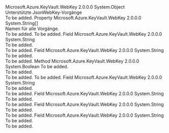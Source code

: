 <Type Name="JsonWebKeyOperation" FullName="Microsoft.Azure.KeyVault.WebKey.JsonWebKeyOperation">
  <TypeSignature Language="C#" Value="public static class JsonWebKeyOperation" />
  <TypeSignature Language="ILAsm" Value=".class public auto ansi abstract sealed beforefieldinit JsonWebKeyOperation extends System.Object" />
  <TypeSignature Language="DocId" Value="T:Microsoft.Azure.KeyVault.WebKey.JsonWebKeyOperation" />
  <TypeSignature Language="VB.NET" Value="Public Class JsonWebKeyOperation" />
  <TypeSignature Language="F#" Value="type JsonWebKeyOperation = class" />
  <AssemblyInfo>
    <AssemblyName>Microsoft.Azure.KeyVault.WebKey</AssemblyName>
    <AssemblyVersion>2.0.0.0</AssemblyVersion>
  </AssemblyInfo>
  <Base>
    <BaseTypeName>System.Object</BaseTypeName>
  </Base>
  <Interfaces />
  <Docs>
    <summary>
            Unterstützte JsonWebKey-Vorgänge
            </summary>
    <remarks>To be added.</remarks>
  </Docs>
  <Members>
    <Member MemberName="AllOperations">
      <MemberSignature Language="C#" Value="public static string[] AllOperations { get; }" />
      <MemberSignature Language="ILAsm" Value=".property string[] AllOperations" />
      <MemberSignature Language="DocId" Value="P:Microsoft.Azure.KeyVault.WebKey.JsonWebKeyOperation.AllOperations" />
      <MemberSignature Language="VB.NET" Value="Public Shared ReadOnly Property AllOperations As String()" />
      <MemberSignature Language="F#" Value="member this.AllOperations : string[]" Usage="Microsoft.Azure.KeyVault.WebKey.JsonWebKeyOperation.AllOperations" />
      <MemberType>Property</MemberType>
      <AssemblyInfo>
        <AssemblyName>Microsoft.Azure.KeyVault.WebKey</AssemblyName>
        <AssemblyVersion>2.0.0.0</AssemblyVersion>
      </AssemblyInfo>
      <ReturnValue>
        <ReturnType>System.String[]</ReturnType>
      </ReturnValue>
      <Docs>
        <summary>
            Namen für alle Vorgänge.
            </summary>
        <value>To be added.</value>
        <remarks>To be added.</remarks>
      </Docs>
    </Member>
    <Member MemberName="Decrypt">
      <MemberSignature Language="C#" Value="public const string Decrypt;" />
      <MemberSignature Language="ILAsm" Value=".field public static literal string Decrypt" />
      <MemberSignature Language="DocId" Value="F:Microsoft.Azure.KeyVault.WebKey.JsonWebKeyOperation.Decrypt" />
      <MemberSignature Language="VB.NET" Value="Public Const Decrypt As String " />
      <MemberSignature Language="F#" Value="val mutable Decrypt : string" Usage="Microsoft.Azure.KeyVault.WebKey.JsonWebKeyOperation.Decrypt" />
      <MemberType>Field</MemberType>
      <AssemblyInfo>
        <AssemblyName>Microsoft.Azure.KeyVault.WebKey</AssemblyName>
        <AssemblyVersion>2.0.0.0</AssemblyVersion>
      </AssemblyInfo>
      <ReturnValue>
        <ReturnType>System.String</ReturnType>
      </ReturnValue>
      <Docs>
        <summary>To be added.</summary>
        <remarks>To be added.</remarks>
      </Docs>
    </Member>
    <Member MemberName="Encrypt">
      <MemberSignature Language="C#" Value="public const string Encrypt;" />
      <MemberSignature Language="ILAsm" Value=".field public static literal string Encrypt" />
      <MemberSignature Language="DocId" Value="F:Microsoft.Azure.KeyVault.WebKey.JsonWebKeyOperation.Encrypt" />
      <MemberSignature Language="VB.NET" Value="Public Const Encrypt As String " />
      <MemberSignature Language="F#" Value="val mutable Encrypt : string" Usage="Microsoft.Azure.KeyVault.WebKey.JsonWebKeyOperation.Encrypt" />
      <MemberType>Field</MemberType>
      <AssemblyInfo>
        <AssemblyName>Microsoft.Azure.KeyVault.WebKey</AssemblyName>
        <AssemblyVersion>2.0.0.0</AssemblyVersion>
      </AssemblyInfo>
      <ReturnValue>
        <ReturnType>System.String</ReturnType>
      </ReturnValue>
      <Docs>
        <summary>To be added.</summary>
        <remarks>To be added.</remarks>
      </Docs>
    </Member>
    <Member MemberName="IsValidOperation">
      <MemberSignature Language="C#" Value="public static bool IsValidOperation (string operation);" />
      <MemberSignature Language="ILAsm" Value=".method public static hidebysig bool IsValidOperation(string operation) cil managed" />
      <MemberSignature Language="DocId" Value="M:Microsoft.Azure.KeyVault.WebKey.JsonWebKeyOperation.IsValidOperation(System.String)" />
      <MemberSignature Language="VB.NET" Value="Public Shared Function IsValidOperation (operation As String) As Boolean" />
      <MemberSignature Language="F#" Value="static member IsValidOperation : string -&gt; bool" Usage="Microsoft.Azure.KeyVault.WebKey.JsonWebKeyOperation.IsValidOperation operation" />
      <MemberType>Method</MemberType>
      <AssemblyInfo>
        <AssemblyName>Microsoft.Azure.KeyVault.WebKey</AssemblyName>
        <AssemblyVersion>2.0.0.0</AssemblyVersion>
      </AssemblyInfo>
      <ReturnValue>
        <ReturnType>System.Boolean</ReturnType>
      </ReturnValue>
      <Parameters>
        <Parameter Name="operation" Type="System.String" />
      </Parameters>
      <Docs>
        <param name="operation">To be added.</param>
        <summary>To be added.</summary>
        <returns>To be added.</returns>
        <remarks>To be added.</remarks>
      </Docs>
    </Member>
    <Member MemberName="Sign">
      <MemberSignature Language="C#" Value="public const string Sign;" />
      <MemberSignature Language="ILAsm" Value=".field public static literal string Sign" />
      <MemberSignature Language="DocId" Value="F:Microsoft.Azure.KeyVault.WebKey.JsonWebKeyOperation.Sign" />
      <MemberSignature Language="VB.NET" Value="Public Const Sign As String " />
      <MemberSignature Language="F#" Value="val mutable Sign : string" Usage="Microsoft.Azure.KeyVault.WebKey.JsonWebKeyOperation.Sign" />
      <MemberType>Field</MemberType>
      <AssemblyInfo>
        <AssemblyName>Microsoft.Azure.KeyVault.WebKey</AssemblyName>
        <AssemblyVersion>2.0.0.0</AssemblyVersion>
      </AssemblyInfo>
      <ReturnValue>
        <ReturnType>System.String</ReturnType>
      </ReturnValue>
      <Docs>
        <summary>To be added.</summary>
        <remarks>To be added.</remarks>
      </Docs>
    </Member>
    <Member MemberName="Unwrap">
      <MemberSignature Language="C#" Value="public const string Unwrap;" />
      <MemberSignature Language="ILAsm" Value=".field public static literal string Unwrap" />
      <MemberSignature Language="DocId" Value="F:Microsoft.Azure.KeyVault.WebKey.JsonWebKeyOperation.Unwrap" />
      <MemberSignature Language="VB.NET" Value="Public Const Unwrap As String " />
      <MemberSignature Language="F#" Value="val mutable Unwrap : string" Usage="Microsoft.Azure.KeyVault.WebKey.JsonWebKeyOperation.Unwrap" />
      <MemberType>Field</MemberType>
      <AssemblyInfo>
        <AssemblyName>Microsoft.Azure.KeyVault.WebKey</AssemblyName>
        <AssemblyVersion>2.0.0.0</AssemblyVersion>
      </AssemblyInfo>
      <ReturnValue>
        <ReturnType>System.String</ReturnType>
      </ReturnValue>
      <Docs>
        <summary>To be added.</summary>
        <remarks>To be added.</remarks>
      </Docs>
    </Member>
    <Member MemberName="Verify">
      <MemberSignature Language="C#" Value="public const string Verify;" />
      <MemberSignature Language="ILAsm" Value=".field public static literal string Verify" />
      <MemberSignature Language="DocId" Value="F:Microsoft.Azure.KeyVault.WebKey.JsonWebKeyOperation.Verify" />
      <MemberSignature Language="VB.NET" Value="Public Const Verify As String " />
      <MemberSignature Language="F#" Value="val mutable Verify : string" Usage="Microsoft.Azure.KeyVault.WebKey.JsonWebKeyOperation.Verify" />
      <MemberType>Field</MemberType>
      <AssemblyInfo>
        <AssemblyName>Microsoft.Azure.KeyVault.WebKey</AssemblyName>
        <AssemblyVersion>2.0.0.0</AssemblyVersion>
      </AssemblyInfo>
      <ReturnValue>
        <ReturnType>System.String</ReturnType>
      </ReturnValue>
      <Docs>
        <summary>To be added.</summary>
        <remarks>To be added.</remarks>
      </Docs>
    </Member>
    <Member MemberName="Wrap">
      <MemberSignature Language="C#" Value="public const string Wrap;" />
      <MemberSignature Language="ILAsm" Value=".field public static literal string Wrap" />
      <MemberSignature Language="DocId" Value="F:Microsoft.Azure.KeyVault.WebKey.JsonWebKeyOperation.Wrap" />
      <MemberSignature Language="VB.NET" Value="Public Const Wrap As String " />
      <MemberSignature Language="F#" Value="val mutable Wrap : string" Usage="Microsoft.Azure.KeyVault.WebKey.JsonWebKeyOperation.Wrap" />
      <MemberType>Field</MemberType>
      <AssemblyInfo>
        <AssemblyName>Microsoft.Azure.KeyVault.WebKey</AssemblyName>
        <AssemblyVersion>2.0.0.0</AssemblyVersion>
      </AssemblyInfo>
      <ReturnValue>
        <ReturnType>System.String</ReturnType>
      </ReturnValue>
      <Docs>
        <summary>To be added.</summary>
        <remarks>To be added.</remarks>
      </Docs>
    </Member>
  </Members>
</Type>